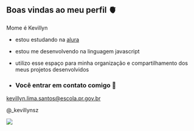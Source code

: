 ## Boas vindas ao meu perfil 🫀

Mome é Kevillyn

- estou estudando na [alura](https://www.alura.com.br)
- estou me desenvolvendo na linguagem javascript
- utilizo esse espaço para minha organização e compartilhamento dos meus projetos desenvolvidos

- ### Você entrar em contato comigo 🍩

kevillyn.lima.santos@escola.pr.gov.br

@_kevillynsz

![](https://media1.tenor.com/m/Kh9PnRf6m0QAAAAC/gabigol-hoje-tem-gol-do-gabigol.gif)
